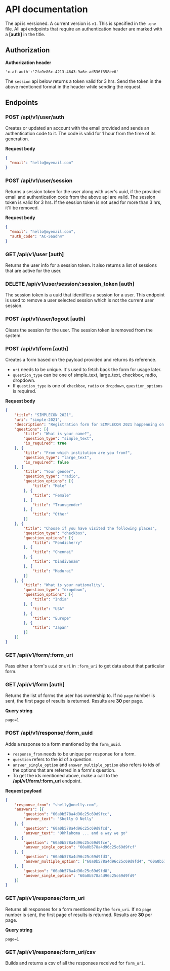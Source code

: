 # API documentation 

The api is versioned. A current version is `v1`. This is specified in the
`.env` file. All api endpoints that require an authentication header are
marked with a **[auth]** in the title.

## Authorization

**Authorization header**

```
'x-af-auth':'7fa9e86c-4213-4643-9a6e-ad536f358ee6'
```

The `session` api below returns a token valid for 3 hrs. Send the token in the 
above mentioned format in the header while sending the request. 

## Endpoints

### POST /api/v1/user/auth

Creates or updated an account with the email provided and sends an authentication 
code to it. The code is valid for 1 hour from the time of its generation.

**Request body**

```json
{
  "email": "hello@myemail.com"
}
```

### POST /api/v1/user/session

Returns a session token for the user along with user's uuid, if the provided email 
and authentication code from the above api are valid. The session token is 
valid for 3 hrs. If the session token is not used for more than 3 hrs, it'll be removed.

**Request body**

```json
{
  "email": "hello@myemail.com",
  "auth_code": "AC-56adh4"
}
```

### GET /api/v1/user [auth]

Returns the user info for a session token. It also returns a list of sessions
that are active for the user.

### DELETE /api/v1/user/session/:session_token [auth]

The session token is a uuid that identifies a session for a user. This endpoint
is used to remove a user selected session which is not the current user session.

### POST /api/v1/user/logout [auth]

Clears the session for the user. The session token is removed from the system.

### POST /api/v1/form [auth]

Creates a form based on the payload provided and returns its reference.

- `uri` needs to be unique. It's used to fetch back the form for usage later.
- `question_type` can be one of simple_text, large_text, checkbox, radio, dropdown.
- If `question_type` is one of `checkbox`, `radio` or `dropdown`, `question_options`
is required.

**Request body**

```json
{
	"title": "SIMPLECON 2021",
	"uri": "simple-2021",
	"description": "Registration form for SIMPLECON 2021 happenning on Oct 16, 2021",
	"questions": [{
		"title": "What is your name?",
		"question_type": "simple_text",
		"is_required": true
	}, {
		"title": "From which institution are you from?",
		"question_type": "large_text",
		"is_required": false
	}, {
		"title": "Your gender",
		"question_type": "radio",
		"question_options": [{
			"title": "Male"
		}, {
			"title": "Female"
		}, {
			"title": "Transgender"
		}, {
			"title": "Other"
		}]
	}, {
		"title": "Choose if you have visited the following places",
		"question_type": "checkbox",
		"question_options": [{
			"title": "Pondicherry"
		}, {
			"title": "Chennai"
		}, {
			"title": "Dindivanam"
		}, {
			"title": "Madurai"
		}]
	}, {
		"title": "What is your nationality",
		"question_type": "dropdown",
		"question_options": [{
			"title": "India"
		}, {
			"title": "USA"
		}, {
			"title": "Europe"
		}, {
			"title": "Japan"
		}]
	}]
}
```

### GET /api/v1/form/:form_uri

Pass either a form's `uuid` or `uri` in `:form_uri` to get data about that 
particular form.

### GET /api/v1/form [auth]

Returns the list of forms the user has ownership to. If no `page` number is
sent, the first page of results is returned. Results are **30** per page.

**Query string**

```
page=1
```
### POST /api/v1/response/:form_uuid

Adds a response to a form mentioned by the `form_uuid`.

- `response_from` needs to be unique per response for a form.
- `question` refers to the id of a question.
- `answer_single_option` and `answer_multiple_option` also refers to ids of the options
that are referred in a form's question.
- To get the ids mentioned above, make a call to the **/api/v1/form/:form_uri** endpoint.

**Request payload**

```json
{
	"response_from": "shelly@onelly.com",
	"answers": [{
		"question": "60a0b578a4d96c25c69d9fcc",
		"answer_text": "Shelly O Nelly"
	}, {
		"question": "60a0b578a4d96c25c69d9fcd",
		"answer_text": "Okhlahoma ... and a way we go"
	}, {
		"question": "60a0b578a4d96c25c69d9fce",
		"answer_single_option": "60a0b578a4d96c25c69d9fcf"
	}, {
		"question": "60a0b578a4d96c25c69d9fd3",
		"answer_multiple_option": ["60a0b578a4d96c25c69d9fd4", "60a0b578a4d96c25c69d9fd5"]
	}, {
		"question": "60a0b578a4d96c25c69d9fd8",
		"answer_single_option": "60a0b578a4d96c25c69d9fd9"
	}]
}
```

### GET /api/v1/response/:form_uri

Returns all responses for a form mentioned by the `form_uri`.
If no `page` number is sent, the first page of results is returned. 
Results are **30** per page.

**Query string**

```
page=1
```

### GET /api/v1/response/:form_uri/csv

Builds and returns a csv of all the responses received for `form_uri`.


